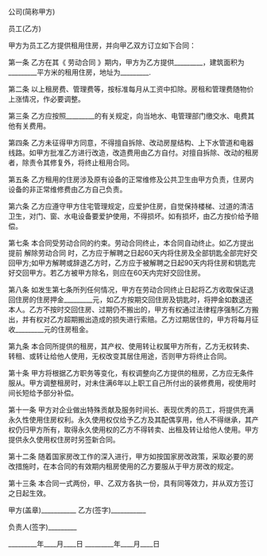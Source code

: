 
 


公司(简称甲方)


员工(乙方)


甲方为员工乙方提供租用住房，并向甲乙双方订立如下合同：


第一条 乙方在其《
劳动合同
》期内，甲方为乙方提供_________，建筑面积为_________平方米的租用住房，地址为_________.


第二条 以上租房费、管理费等，按标准每月从工资中扣除。房租和管理费随物价上涨情况，作必要调整。


第三条 乙方应按照_________的有关规定，向当地水、电管理部门缴交水、电费其他有关费用。


第四条 乙方未征得甲方同意，不得擅自拆除、改动房屋结构、上下水管道和电器线路。如甲方批准乙方进行改造，改造费用由乙方自付。对擅自拆除、改动的租房者，除责令其修复外，将终止租用合同。


第五条 乙方租用的住房涉及原有设备的正常维修及公共卫生由甲方负责，住房内设备的非正常维修费由乙方自己负责。


第六条 乙方应遵守甲方住宅管理规定，应爱护住房，自觉保持楼梯、过道的清洁卫生，对门、窗、水电设备要爱护使用，不得损坏。如有损坏，由乙方按价给予赔偿。


第七条 本合同受劳动合同的约束。劳动合同终止，本合同自动终止。如乙方提出提前
解除劳动合同
时，乙方应于解聘之日起60天内将住房及全部钥匙全部完好交回甲方;如甲方解聘或辞退乙方时，乙方应于被解聘之日起90天内将住房和钥匙完好交回甲方。若乙方被甲方除名，则应在60天内完好交回住房。


第八条 如发生第七条所列任何情况，甲方在劳动合同终止日起将乙方收取保证退回住房的住房押金_________元，如乙方按期交回住房及钥匙时，将押金如数退还本人。乙方不按时交回住房、过期仍不搬出的，甲方有权通过法律程序强制乙方搬出，并有权对乙方超期搬出造成的损失进行索赔。乙方过期居住的，甲方将每月征收_________元的住房租金。


第九条 本合同所提供的租房，其产权、使用转让权属甲方所有，乙方无权转卖、转租、或转让给他人使用，无权改变其居住用途，否则甲方将终止合同。


第十条 甲方将根据乙方职务等变化，有权调整向乙方提供的租房，乙方应无条件服从。甲方调整租房时，对未住满6年以上职工自己所付出的装修费用，视使用时间长短给予部分补偿。


第十一条 甲方对企业做出特殊贡献及服务时间长、表现优秀的员工，将提供充满永久性使用住房权利。永久使用权仅给予乙方及其配偶享用，他人不得继承，其产权仍归甲方所有，取得永久使用权的乙方不得转卖、出租及转让给他人使用。甲方提供永久使用权住房时另签新合同。


第十二条 随着国家房改工作的深入进行，甲方如按国家房改政策，采取必要的房改措施时，在本合同的有效期内租房使用的乙方要服从于甲方房改的规定。


第十三条 本合同一式两份，甲、乙双方各执一份，具有同等效力，并从双方签订之日起生效。


甲方(盖章)___________ 乙方(签字)___________


负责人(签字)_________


_________年____月____日 _________年____月____日
 


 

 
 
 
 
 
  


  
 

  


  


  
 
 
 
 


